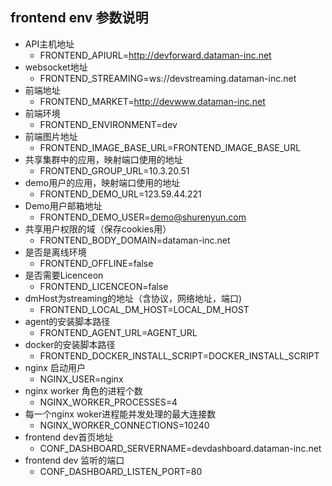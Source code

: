 ## frontend env 参数说明

- API主机地址
  + FRONTEND_APIURL=http://devforward.dataman-inc.net
- websocket地址
  + FRONTEND_STREAMING=ws://devstreaming.dataman-inc.net
- 前端地址
  + FRONTEND_MARKET=http://devwww.dataman-inc.net
- 前端环境
  + FRONTEND_ENVIRONMENT=dev
- 前端图片地址
  + FRONTEND_IMAGE_BASE_URL=FRONTEND_IMAGE_BASE_URL
- 共享集群中的应用，映射端口使用的地址
  + FRONTEND_GROUP_URL=10.3.20.51
- demo用户的应用，映射端口使用的地址
  + FRONTEND_DEMO_URL=123.59.44.221
- Demo用户邮箱地址
  + FRONTEND_DEMO_USER=demo@shurenyun.com
- 共享用户权限的域（保存cookies用）
  + FRONTEND_BODY_DOMAIN=dataman-inc.net
- 是否是离线环境
  + FRONTEND_OFFLINE=false
- 是否需要Licenceon
  + FRONTEND_LICENCEON=false
- dmHost为streaming的地址（含协议，网络地址，端口)
  + FRONTEND_LOCAL_DM_HOST=LOCAL_DM_HOST
- agent的安装脚本路径
  + FRONTEND_AGENT_URL=AGENT_URL
- docker的安装脚本路径
  + FRONTEND_DOCKER_INSTALL_SCRIPT=DOCKER_INSTALL_SCRIPT
- nginx 启动用户
  + NGINX_USER=nginx
- nginx worker 角色的进程个数
  + NGINX_WORKER_PROCESSES=4
- 每一个nginx woker进程能并发处理的最大连接数
  + NGINX_WORKER_CONNECTIONS=10240
- frontend dev首页地址
  + CONF_DASHBOARD_SERVERNAME=devdashboard.dataman-inc.net
- frontend dev 监听的端口
  + CONF_DASHBOARD_LISTEN_PORT=80
